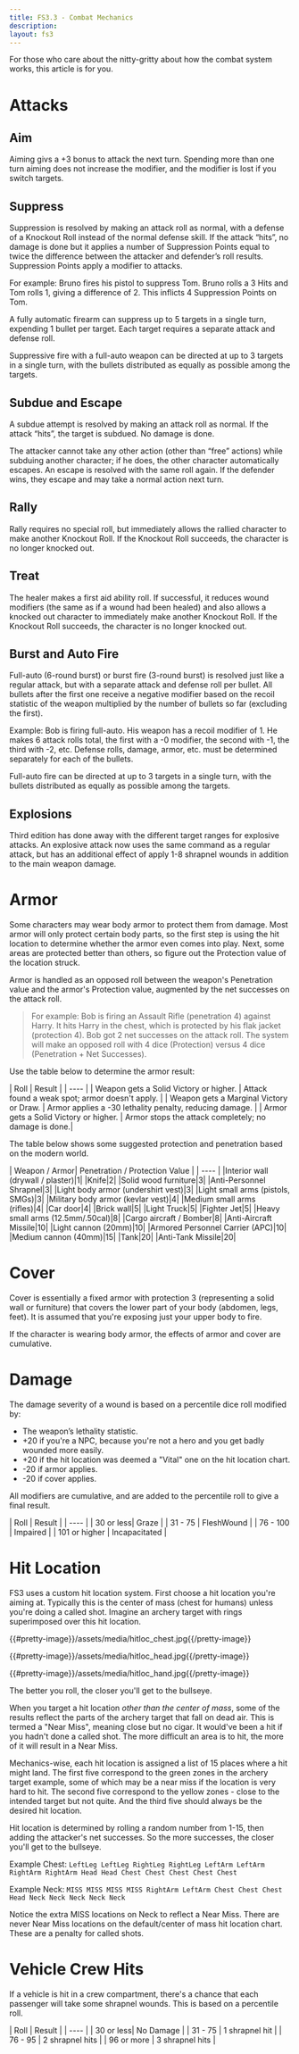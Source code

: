 ```yaml
---
title: FS3.3 - Combat Mechanics
description:
layout: fs3
---
```


For those who care about the nitty-gritty about how the combat system works, this article is for you.

<a name="attacks">

# Attacks

## Aim

Aiming givs a +3 bonus to attack the next turn. Spending more than one turn aiming does not increase the modifier, and the modifier is lost if you switch targets.

## Suppress

Suppression is resolved by making an attack roll as normal, with a defense of a Knockout Roll instead of the normal defense skill. If the attack “hits”, no damage is done but it applies a number of Suppression Points equal to twice the difference between the attacker and defender’s roll results. Suppression Points apply a modifier to attacks.

For example: Bruno fires his pistol to suppress Tom. Bruno rolls a 3 Hits and Tom rolls 1, giving a difference of 2. This inflicts 4 Suppression Points on Tom.

A fully automatic firearm can suppress up to 5 targets in a single turn, expending 1 bullet per target. Each target requires a separate attack and defense roll.

Suppressive fire with a full-auto weapon can be directed at up to 3 targets in a single turn, with the bullets distributed as equally as possible among the targets.

## Subdue and Escape

A subdue attempt is resolved by making an attack roll as normal. If the attack “hits”, the target is subdued. No damage is done.

The attacker cannot take any other action (other than “free” actions) while subduing another character; if he does, the other character automatically escapes.  An escape is resolved with the same roll again.  If the defender wins, they escape and may take a normal action next turn.

## Rally

Rally requires no special roll, but immediately allows the rallied character to make another Knockout Roll. If the Knockout Roll succeeds, the character is no longer knocked out.

## Treat

The healer makes a first aid ability roll. If successful, it reduces wound modifiers (the same as if a wound had been healed) and also allows a knocked out character to immediately make another Knockout Roll. If the Knockout Roll succeeds, the character is no longer knocked out.

## Burst and Auto Fire

Full-auto (6-round burst) or burst fire (3-round burst) is resolved just like a regular attack, but with a separate attack and defense roll per bullet. All bullets after the first one receive a negative modifier based on the recoil statistic of the weapon multiplied by the number of bullets so far (excluding the first).

Example: Bob is firing full-auto. His weapon has a recoil modifier of 1. He makes 6 attack rolls total, the first with a -0 modifier, the second with -1, the third with -2, etc. Defense rolls, damage, armor, etc. must be determined separately for each of the bullets.

Full-auto fire can be directed at up to 3 targets in a single turn, with the bullets distributed as equally as possible among the targets.

## Explosions

Third edition has done away with the different target ranges for explosive attacks.  An explosive attack now uses the same command as a regular attack, but has an additional effect of apply 1-8 shrapnel wounds in addition to the main weapon damage.

<a name="armor">

# Armor

Some characters may wear body armor to protect them from damage. Most armor will only protect certain body parts, so the first step is using the hit location to determine whether the armor even comes into play.   Next, some areas are protected better than others, so figure out the Protection value of the location struck.

Armor is handled as an opposed roll between the weapon's Penetration value and the armor's Protection value, augmented by the net successes on the attack roll.

> For example:  Bob is firing an Assault Rifle (penetration 4) against Harry.  It hits Harry in the chest, which is protected by his flak jacket (protection 4).   Bob got 2 net successes on the attack roll.   The system will make an opposed roll with 4 dice (Protection) versus 4 dice (Penetration + Net Successes).

Use the table below to determine the armor result:

| Roll | Result |
| ---- |
| Weapon gets a Solid Victory or higher. | Attack found a weak spot; armor doesn't apply. |
| Weapon gets a Marginal Victory or Draw. | Armor applies a -30 lethality penalty, reducing damage. |
| Armor gets a Solid Victory or higher. | Armor stops the attack completely; no damage is done.|

The table below shows some suggested protection and penetration based on the modern world.
  
| Weapon / Armor| Penetration / Protection Value | 
| ---- |
|Interior wall (drywall / plaster)|1|
|Knife|2| 
|Solid wood furniture|3|
|Anti-Personnel Shrapnel|3|
|Light body armor (undershirt vest)|3|
|Light small arms (pistols, SMGs)|3|
|Military body armor (kevlar vest)|4|
|Medium small arms (rifles)|4|
|Car door|4|
|Brick wall|5|
|Light Truck|5|
|Fighter Jet|5|
|Heavy small arms (12.5mm/.50cal)|8|
|Cargo aircraft / Bomber|8|
|Anti-Aircraft Missile|10|
|Light cannon (20mm)|10|
|Armored Personnel Carrier (APC)|10|
|Medium cannon (40mm)|15|
|Tank|20|
|Anti-Tank Missile|20|

<a name="cover">

# Cover

Cover is essentially a fixed armor with protection 3 (representing a solid wall or furniture) that covers the lower part of your body (abdomen, legs, feet).  It is assumed that you're exposing just your upper body to fire.

If the character is wearing body armor, the effects of armor and cover are cumulative.

<a name="damage">

# Damage

The damage severity of a wound is based on a percentile dice roll modified by:

* The weapon’s lethality statistic.
* +20 if you're a NPC, because you're not a hero and you get badly wounded more easily.
* +20 if the hit location was deemed a "Vital" one on the hit location chart.
* -20 if armor applies.
* -20 if cover applies.

All modifiers are cumulative, and are added to the percentile roll to give a final result.

| Roll | Result |
| ---- |
| 30 or less| Graze |
| 31 - 75 | FleshWound |
| 76 - 100 | Impaired |
| 101 or higher | Incapacitated |

<a name="hit-location">

# Hit Location

FS3 uses a custom hit location system.  First choose a hit location you're aiming at.  Typically this is the center of mass (chest for humans) unless you're doing a called shot.  Imagine an archery target with rings superimposed over this hit location.

{{#pretty-image}}/assets/media/hitloc_chest.jpg{{/pretty-image}}

{{#pretty-image}}/assets/media/hitloc_head.jpg{{/pretty-image}}

{{#pretty-image}}/assets/media/hitloc_hand.jpg{{/pretty-image}}

The better you roll, the closer you'll get to the bullseye.

When you target a hit location *other than the center of mass*, some of the results reflect the parts of the archery target that fall on dead air.  This is termed a "Near Miss", meaning close but no cigar.  It would've been a hit if you hadn't done a called shot.  The more difficult an area is to hit, the more of it will result in a Near Miss.


Mechanics-wise, each hit location is assigned a list of 15 places where a hit might land.   The first five correspond to the green zones in the archery target example, some of which may be a near miss if the location is very hard to hit.  The second five correspond to the yellow zones - close to the intended target but not quite.  And the third five should always be the desired hit location.

Hit location is determined by rolling a random number from 1-15, then adding the attacker's net successes.  So the more successes, the closer you'll get to the bullseye.

Example Chest: `LeftLeg LeftLeg RightLeg RightLeg LeftArm LeftArm RightArm RightArm Head Head Chest Chest Chest Chest Chest`

Example Neck: `MISS MISS MISS MISS RightArm LeftArm Chest Chest Chest Head Neck Neck Neck Neck Neck`

Notice the extra MISS locations on Neck to reflect a Near Miss.  There are never Near Miss locations on the default/center of mass hit location chart.  These are a penalty for called shots.

<a name="vehicles">

# Vehicle Crew Hits

If a vehicle is hit in a crew compartment, there's a chance that each passenger will take some shrapnel wounds.  This is based on a percentile roll.

| Roll | Result |
| ---- |
| 30 or less| No Damage |
| 31 - 75 | 1 shrapnel hit |
| 76 - 95 | 2 shrapnel hits |
| 96 or more | 3 shrapnel hits |
